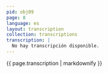 ```yaml
---
pid: obj09
page: 8
language: es
layout: transcription
collection: transcriptions
transcription: |
  No hay transcripción disponible.
---
```


{{ page.transcription | markdownify }}
